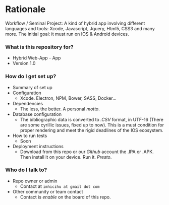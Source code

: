 # Rationale #

Workflow / Seminal Project: A kind of hybrid app involving different languages and tools: Xcode, Javascript, Jquery, Html5, CSS3 and many more. The initial goal: it must run on IOS & Android devices.

### What is this repository for? ###

* Hybrid Web-App - App
* Version 1.0


### How do I get set up? ###

* Summary of set up
* Configuration
     - Xcode. Electron, NPM, Bower, SASS, Docker...
* Dependencies
     - The less, the better. A personal _motto_.
* Database configuration
     - The bibliographic data is converted to _.CSV_ format, in UTF-16 (There are some cyrillic issues, fixed up to now). This is a must condition for proper rendering and meet the rigid deadlines of the IOS ecosystem.
* How to run tests
     - Soon 
* Deployment instructions
     - Download from this repo or our _Github_ account the .IPA or .APK. Then install it on your device. Run it. _Presto_.


### Who do I talk to? ###

* Repo owner or admin
     - Contact at `imhicihu at gmail dot com`
* Other community or team contact
     - Contact is _enable_ on the board of this repo. 